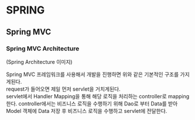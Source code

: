 # SPRING
## Spring MVC


### Spring MVC Architecture

(Spring Architecture 이미지)  

Spring MVC 프레임워크를 사용해서 개발을 진행하면 위와 같은 기본적인 구조를 가지게된다.  
request가 들어오면 제일 먼저 servlet을 거치게된다.  
servlet에서 Handler Mapping을 통해 해당 로직을 처리하는 controller로 mapping한다.
controller에서는 비즈니스 로직을 수행하기 위해 Dao로 부터 Data를 받아 Model 객체에 Data 저장 후 비즈니스 로직을 수행하고 servlet에 전달한다.  


